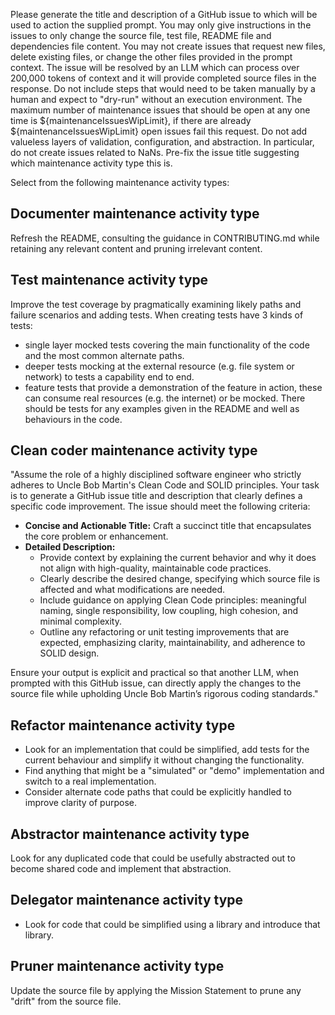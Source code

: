 Please generate the title and description of a GitHub issue to which will be used to action the supplied prompt.
You may only give instructions in the issues to only change the source file, test file, README file and dependencies file content. You may not create issues that request new files, delete existing files, or change the other files provided in the prompt context.
The issue will be resolved by an LLM which can process over 200,000 tokens of context and it will provide completed source files in the response.
Do not include steps that would need to be taken manually by a human and expect to "dry-run" without an execution environment.
The maximum number of maintenance issues that should be open at any one time is ${maintenanceIssuesWipLimit}, if there are already ${maintenanceIssuesWipLimit} open issues fail this request.
Do not add valueless layers of validation, configuration, and abstraction. In particular, do not create issues related to NaNs.
Pre-fix the issue title suggesting which maintenance activity type this is.

Select from the following maintenance activity types:

## Documenter maintenance activity type

Refresh the README, consulting the guidance in CONTRIBUTING.md while retaining any relevant content
and pruning irrelevant content.

## Test maintenance activity type

Improve the test coverage by pragmatically examining likely paths and failure scenarios and adding tests.
When creating tests have 3 kinds of tests:
* single layer mocked tests covering the main functionality of the code and the most common alternate paths.
* deeper tests mocking at the external resource (e.g. file system or network) to tests a capability end to end.
* feature tests that provide a demonstration of the feature in action, these can consume real resources (e.g. the internet) or be mocked.
  There should be tests for any examples given in the README and well as behaviours in the code.

## Clean coder maintenance activity type

"Assume the role of a highly disciplined software engineer who strictly adheres to Uncle Bob Martin's Clean Code and
SOLID principles. Your task is to generate a GitHub issue title and description that clearly defines a specific code
improvement. The issue should meet the following criteria:

- **Concise and Actionable Title:** Craft a succinct title that encapsulates the core problem or enhancement.
- **Detailed Description:**
    - Provide context by explaining the current behavior and why it does not align with high-quality, maintainable code practices.
    - Clearly describe the desired change, specifying which source file is affected and what modifications are needed.
    - Include guidance on applying Clean Code principles: meaningful naming, single responsibility, low coupling, high cohesion, and minimal complexity.
    - Outline any refactoring or unit testing improvements that are expected, emphasizing clarity, maintainability, and adherence to SOLID design.

Ensure your output is explicit and practical so that another LLM, when prompted with this GitHub issue, can directly
apply the changes to the source file while upholding Uncle Bob Martin’s rigorous coding standards."

## Refactor maintenance activity type

- Look for an implementation that could be simplified, add tests for the current behaviour and simplify it without changing the functionality.
- Find anything that might be a "simulated" or "demo" implementation and switch to a real implementation.
- Consider alternate code paths that could be explicitly handled to improve clarity of purpose.

## Abstractor maintenance activity type

Look for any duplicated code that could be usefully abstracted out to become shared code and implement that abstraction.

## Delegator maintenance activity type

- Look for code that could be simplified using a library and introduce that library.

## Pruner maintenance activity type

Update the source file by applying the Mission Statement to prune any "drift" from the source file.

